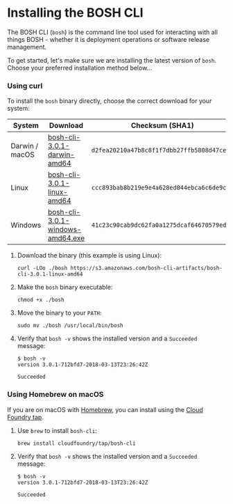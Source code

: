 # Installing the BOSH CLI

The BOSH CLI (`bosh`) is the command line tool used for interacting with all things BOSH - whether it is deployment operations or software release management.

To get started, let's make sure we are installing the latest version of `bosh`. Choose your preferred installation method below...


### Using curl

To install the `bosh` binary directly, choose the correct download for your system:

| System         | Download                                                                                                         | Checksum (SHA1)                                     |
| -------------- | ---------------------------------------------------------------------------------------------------------------- | ------------------------------------------ |
| Darwin / macOS | [bosh-cli-3.0.1-darwin-amd64](https://s3.amazonaws.com/bosh-cli-artifacts/bosh-cli-3.0.1-darwin-amd64)           | `d2fea20210a47b8c8f1f7dbb27ffb5808d47ce87` |
| Linux          | [bosh-cli-3.0.1-linux-amd64](https://s3.amazonaws.com/bosh-cli-artifacts/bosh-cli-3.0.1-linux-amd64)             | `ccc893bab8b219e9e4a628ed044ebca6c6de9ca0` |
| Windows        | [bosh-cli-3.0.1-windows-amd64.exe](https://s3.amazonaws.com/bosh-cli-artifacts/bosh-cli-3.0.1-windows-amd64.exe) | `41c23c90cab9dc62fa0a1275dcaf64670579ed33` |

1. Download the binary (this example is using Linux):

    ```shell
    curl -LOo ./bosh https://s3.amazonaws.com/bosh-cli-artifacts/bosh-cli-3.0.1-linux-amd64
    ```

1. Make the `bosh` binary executable:

    ```shell
    chmod +x ./bosh
    ```

1. Move the binary to your `PATH`:

    ```shell
    sudo mv ./bosh /usr/local/bin/bosh
    ```

1. Verify that `bosh -v` shows the installed version and a `Succeeded` message:

    ```shell
    $ bosh -v
    version 3.0.1-712bfd7-2018-03-13T23:26:42Z

    Succeeded
    ```

### Using Homebrew on macOS

If you are on macOS with [Homebrew](https://brew.sh/), you can install using the [Cloud Foundry tap](https://github.com/cloudfoundry/homebrew-tap).

1. Use `brew` to install `bosh-cli`:

    ```shell
    brew install cloudfoundry/tap/bosh-cli
    ```

1. Verify that `bosh -v` shows the installed version and a `Succeeded` message:

    ```shell
    $ bosh -v
    version 3.0.1-712bfd7-2018-03-13T23:26:42Z

    Succeeded
    ```
